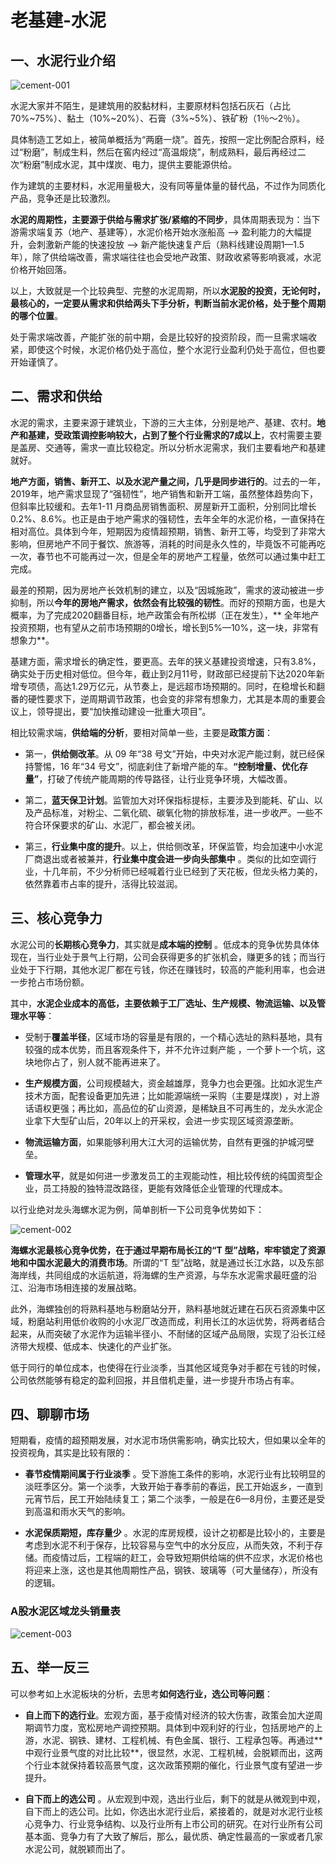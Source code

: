 老基建-水泥
====================

## 一、水泥行业介绍

![cement-001](images/cement-001.jpg)

水泥大家并不陌生，是建筑用的胶黏材料，主要原材料包括石灰石（占比70%~75%）、黏土（10%~20%）、石膏（3%~5%）、铁矿粉（1％～2％）。

具体制造工艺如上，被简单概括为“两磨一烧”。首先，按照一定比例配合原料，经过“粉磨”，制成生料，然后在窖内经过“高温煅烧”，制成熟料，最后再经过二次“粉磨”制成水泥，其中煤炭、电力，提供主要能源供给。

作为建筑的主要材料，水泥用量极大，没有同等量体量的替代品，不过作为同质化产品，竞争还是比较激烈。

**水泥的周期性，主要源于供给与需求扩张/紧缩的不同步**，具体周期表现为：当下游需求端复苏（地产、基建等），水泥价格开始水涨船高 --> 盈利能力的大幅提升，会刺激新产能的快速投放 -->
新产能快速复产后（熟料线建设周期1—1.5年），除了供给端改善，需求端往往也会受地产政策、财政收紧等影响衰减，水泥价格开始回落。

以上，大致就是一个比较典型、完整的水泥周期，所以**水泥股的投资，无论何时，最核心的，一定要从需求和供给两头下手分析，判断当前水泥价格，处于整个周期的哪个位置**。

处于需求端改善，产能扩张的前中期，会是比较好的投资阶段，而一旦需求端收紧，即使这个时候，水泥价格仍处于高位，整个水泥行业盈利仍处于高位，但也要开始谨慎了。

## 二、需求和供给

水泥的需求，主要来源于建筑业，下游的三大主体，分别是地产、基建、农村。**地产和基建，受政策调控影响较大，占到了整个行业需求的7成以上**，农村需要主要是盖房、交通等，需求一直比较稳定。所以分析水泥需求，我们主要看地产和基建就好。

**地产方面，销售、新开工、以及水泥产量之间，几乎是同步进行的**。过去的一年，2019年，地产需求显现了“强韧性”，地产销售和新开工端，虽然整体趋势向下，但斜率比较缓和。去年1-11 月商品房销售面积、房屋新开工面积，分别同比增长
0.2%、8.6%。也正是由于地产需求的强韧性，去年全年的水泥价格，一直保持在相对高位。具体到今年，短期因为疫情超预期，销售、新开工等，均受到了非常大影响，但房地产不同于餐饮、旅游等，消耗的时间是永久性的，毕竟饭不可能再吃一次，春节也不可能再过一次，但是全年的房地产工程量，依然可以通过集中赶工完成。

最差的预期，因为房地产长效机制的建立，以及“因城施政”，需求的波动被进一步抑制，所以**今年的房地产需求，依然会有比较强的韧性**。而好的预期方面，也是大概率，为了完成2020翻番目标，地产政策会有所松绑（正在发生），**
全年地产投资预期，也有望从之前市场预期的0增长，增长到5%—10%，这一块，非常有想象力**。

基建方面，需求增长的确定性，要更高。去年的狭义基建投资增速，只有3.8%，确实处于历史相对低位。但今年，截止到2月11号，财政部已经提前下达2020年新增专项债，高达1.29万亿元，从节奏上，是远超市场预期的。同时，在稳增长和翻番的硬性要求下，逆周期调节政策，也会变的非常有想象力，尤其是本周的重要会议上，领导提出，要“加快推动建设一批重大项目”。

相比较需求端，**供给端的分析**，要相对简单一些，主要是**政策方面**：

- 第一，**供给侧改革**。从 09 年“38 号文”开始，中央对水泥产能过剩，就已经保持警惕，16 年“34 号文”，彻底刹住了新增产能的车。**“控制增量、优化存量”**，打破了传统产能周期的传导路径，让行业竞争环境，大幅改善。

- 第二，**蓝天保卫计划**。监管加大对环保指标提标，主要涉及到能耗、矿山、以及产品标准，对粉尘、二氧化硫、碳氧化物的排放标准，进一步收严。一些不符合环保要求的矿山、水泥厂，都会被关闭。

- 第三，**行业集中度的提升**。以上，供给侧改革，环保监管，均会加速中小水泥厂商退出或者被兼并，**行业集中度会进一步向头部集中**
  。类似的比如空调行业，十几年前，不少分析师已经喊着行业已经到了天花板，但龙头格力美的，依然靠着市占率的提升，活得比较滋润。

## 三、核心竞争力

水泥公司的**长期核心竞争力**，其实就是**成本端的控制**
。低成本的竞争优势具体体现在，当行业处于景气上行期，公司会获得更多的扩张机会，赚更多的钱；而当行业处于下行期，其他水泥厂都在亏钱，你还在赚钱时，较高的产能利用率，也会进一步抢占市场份额。

其中，**水泥企业成本的高低，主要依赖于工厂选址、生产规模、物流运输、以及管理水平等**：

- 受制于**覆盖半径**，区域市场的容量是有限的，一个精心选址的熟料基地，具有较强的成本优势，而且客观条件下，并不允许过剩产能 ，一个萝卜一个坑，这块地你占了，别人就不能再进来了。

- **生产规模方面**，公司规模越大，资金越雄厚，竞争力也会更强。比如水泥生产技术方面，配套设备更加先进；比如能源端统一采购（主要是煤炭)
  ，对上游话语权更强；再比如，高品位的矿山资源，是稀缺且不可再生的，龙头水泥企业拿下大型矿山后，20年以上的开采权，会进一步实现区域资源垄断。

- **物流运输方面**，如果能够利用大江大河的运输优势，自然有更强的护城河壁垒。

- **管理水平**，就是如何进一步激发员工的主观能动性，相比较传统的纯国资型企业，员工持股的独特混改路径，更能有效降低企业管理的代理成本。

以行业绝对龙头海螺水泥为例，简单剖析一下公司竞争优势如下：

![cement-002](images/cement-002.jpg)

**海螺水泥最核心竞争优势，在于通过早期布局长江的“T 型”战略，牢牢锁定了资源地和中国水泥最大的消费市场**。所谓的“T
型”战略，就是通过长江水路，以及东部海岸线，共同组成的水运航道，将海螺的生产资源，与华东水泥需求最旺盛的沿江、沿海市场相连接的发展战略。

此外，海螺独创的将熟料基地与粉磨站分开，熟料基地就近建在石灰石资源集中区域，粉磨站利用低价收购的小水泥厂改造而成，利用长江的水运优势，将两者结合起来，从而突破了水泥作为运输半径小、不耐储的区域产品局限，实现了沿长江经济带大规模、低成本、快速化的产业扩张。

低于同行的单位成本，也使得在行业淡季，当其他区域竞争对手都在亏钱的时候，公司依然能够有稳定的盈利回报，并且借机走量，进一步提升市场占有率。

## 四、聊聊市场

短期看，疫情的超预期发展，对水泥市场供需影响，确实比较大，但如果以全年的投资视角，其实是比较有限的：

- **春节疫情期间属于行业淡季**
  。受下游施工条件的影响，水泥行业有比较明显的淡旺季区分。第一个淡季，大致开始于春季前的春运，民工开始返乡，一直到元宵节后，民工开始陆续复工；第二个淡季，一般是在6—8月份，主要还是受到高温和雨水天气的影响。

- **水泥保质期短，库存量少**
  。水泥的库房规模，设计之初都是比较小的，主要是考虑到水泥不利于保存，比较容易与空气中的水分反应，从而失效，不利于存储。而疫情过后，工程端的赶工，会导致短期供给端的供不应求，水泥价格也将迎来上涨，这也是其他周期性产品，钢铁、玻璃等（可大量储存），所没有的逻辑。

### A股水泥区域龙头销量表

![cement-003](images/cement-003.jpg)

## 五、举一反三

可以参考如上水泥板块的分析，去思考**如何选行业，选公司等问题**：

- **自上而下的选行业**。宏观方面，基于疫情对经济的较大伤害，政策会加大逆周期调节力度，宽松房地产调控预期。具体到中观利好的行业，包括房地产的上游，水泥、钢铁、建材、工程机械、有色金属、银行、工程承包等。再通过**
  中观行业景气度的对比比较**，很显然，水泥、工程机械，会脱颖而出，这两个行业本就保持着较高景气度，这次政策预期的催化，行业景气度有望进一步提升。

- **自下而上的选公司**
  。从宏观到中观，选出行业后，剩下的就是从微观到中观，自下而上的选公司。比如，你选出水泥行业后，紧接着的，就是对水泥行业核心竞争力、行业竞争结构、以及行业所有上市公司的研究。在对行业所有公司基本面、竞争力有了大致了解后，那么，最优质、确定性最高的一家或者几家水泥公司，就脱颖而出了。
